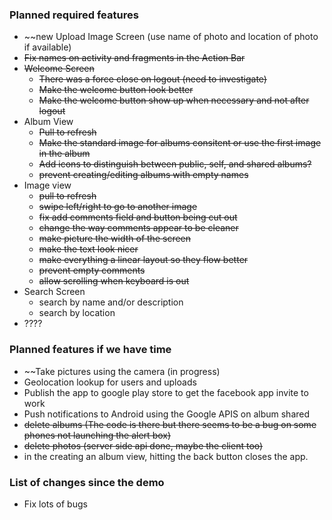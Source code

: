 ### Planned required features  
- ~~new Upload Image Screen (use name of photo and location of photo if available)
- ~~Fix names on activity and fragments in the Action Bar~~
- ~~Welcome Screen~~
  - ~~There was a force close on logout (need to investigate)~~
  - ~~Make the welcome button look better~~
  - ~~Make the welcome button show up when necessary and not after logout~~
- Album View
  - ~~Pull to refresh~~
  - ~~Make the standard image for albums consitent or use the first image in the album~~
  - ~~Add icons to distinguish between public, self, and shared albums?~~
  - ~~prevent creating/editing albums with empty names~~
- Image view
  - ~~pull to refresh~~
  - ~~swipe left/right to go to another image~~
  - ~~fix add comments field and button being cut out~~
  - ~~change the way comments appear to be cleaner~~
  - ~~make picture the width of the screen~~
  - ~~make the text look nicer~~
  - ~~make everything a linear layout so they flow better~~
  - ~~prevent empty comments~~
  - ~~allow scrolling when keyboard is out~~
- Search Screen
  - search by name and/or description
  - search by location
- ????


### Planned features if we have time 
- ~~Take pictures using the camera (in progress)
- Geolocation lookup for users and uploads
- Publish the app to google play store to get the facebook app invite to work
- Push notifications to Android using the Google APIS on album shared
- ~~delete albums (The code is there but there seems to be a bug on some phones not launching the alert box)~~
- ~~delete photos (server side api done, maybe the client too)~~
- in the creating an album view, hitting the back button closes the app.


### List of changes since the demo  
- Fix lots of bugs
